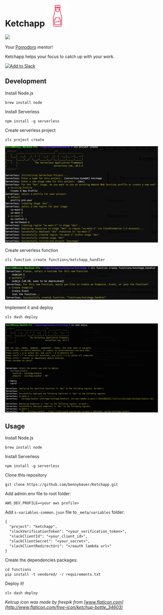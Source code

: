 # Ketchapp <img src="./assets/food.png" width="70"/>
[![](https://travis-ci.org/bennybauer/Ketchapp.svg?branch=master)](https://travis-ci.org/bennybauer/Ketchapp)


Your [Pomodoro](http://pomodorotechnique.com/) mentor! 


Ketchapp helps your focus to catch up with your work.

<a href="https://slack.com/oauth/authorize?scope=incoming-webhook,commands&client_id=2778138625.38014984439"><img alt="Add to Slack" height="40" width="139" src="https://platform.slack-edge.com/img/add_to_slack.png" srcset="https://platform.slack-edge.com/img/add_to_slack.png 1x, https://platform.slack-edge.com/img/add_to_slack@2x.png 2x" /></a>

## Development
Install Node.js

	brew install node

Install Serverless

	npm install -g serverless
	
Create serverless project
	
	sls project create
	
![](./assets/ketchapp1.jpg)

Create serverless function
	
	sls function create functions/ketchapp_handler
![](./assets/ketchapp2.jpg)

Implement it and deploy

	sls dash deploy
![](./assets/ketchapp3.jpg)



## Usage
Install Node.js

	brew install node

Install Serverless

	npm install -g serverless

Clone this repository

	git clone https://github.com/bennybauer/Ketchapp.git
	

Add admin.env file to root folder:

```
AWS_DEV_PROFILE=<your aws profile>
```

Add `s-variables-common.json` file to `_meta/variables` folder:

```
{
  "project": "ketchapp",
  "slackVerificationToken": "<your_verification_token>",
  "slackClientId": "<your_client_id>",
  "slackClientSecret": "<your_secret>",
  "slackClientRedirectUri": "</oauth lambda url>"
}
```


Create the dependencies packages:

```
cd functions
pip install -t vendored/ -r requirements.txt
```

Deploy it!

	sls dash deploy





*Ketcup icon was made by freepik from [www.flaticon.com](http://www.flaticon.com/free-icon/ketchup-bottle_34603)*
